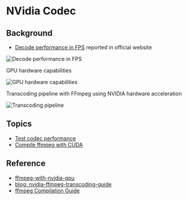 # NVidia Codec

## Background

- [Decode performance in FPS](https://developer.nvidia.com/sites/default/files/akamai/designworks/images-videocodec/nvedec_9.1_1080p_002.png) reported in official website

![Decode performance in FPS](https://developer.nvidia.com/sites/default/files/akamai/designworks/images-videocodec/nvedec_9.1_1080p_002.png)


GPU hardware capabilities

![GPU hardware capabilities](https://developer.nvidia.com/blog/wp-content/uploads/2019/07/image5.png)

Transcoding pipeline with FFmpeg using NVIDIA hardware acceleration

![Transcoding pipeline](https://developer.nvidia.com/blog/wp-content/uploads/2019/07/image1.png)


## Topics

- [Test codec performance](perf-codec.md)
- [Compile ffmpeg with CUDA](setup-ffmpeg.md)

## Reference

* [ffmpeg-with-nvidia-gpu](https://docs.nvidia.com/video-technologies/video-codec-sdk/ffmpeg-with-nvidia-gpu)
* [blog: nvidia-ffmpeg-transcoding-guide](https://developer.nvidia.com/blog/nvidia-ffmpeg-transcoding-guide/)
* [ffmpeg Compilation Guide](https://trac.ffmpeg.org/wiki/CompilationGuide)

